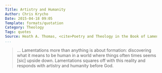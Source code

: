 ```yaml
---
Title: Artistry and Humanity
Author: Chris Krycho
Date: 2015-04-18 09:05
Template: formats/quotation
Category: Theology
Tags: quotes
Source: Heath A. Thomas, <cite>Poetry and Theology in the Book of Lamentations</cite>, p. xi.
...
```


> ... Lamentations more than anything is about formation: discovering what it
> means to be human in a world where things often times seems [sic] upside down.
> Lamentations squares off with this reality and responds with artistry and
> humanity before God.
